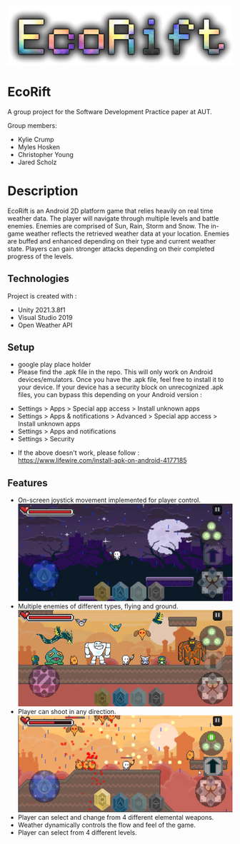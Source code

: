 ![EcoRiftLogo](Images/NewLogoTestSolo.png)

# EcoRift
 A group project for the Software Development Practice paper at AUT.

Group members:
- Kylie Crump
- Myles Hosken
- Christopher Young
- Jared Scholz

# Description
EcoRift is an Android 2D platform game that relies heavily on real time weather data. The player will navigate through multiple levels and battle enemies. Enemies are comprised of Sun, Rain, Storm and Snow. The in-game weather reflects the retrieved weather data at your location. Enemies are buffed and enhanced depending on their type and current weather state. Players can gain stronger attacks depending on their completed progress of the levels. 

## Technologies
Project is created with :
* Unity 2021.3.8f1
* Visual Studio 2019
* Open Weather API

## Setup
* google play place holder
* Please find the .apk file in the repo. This will only work on Android devices/emulators. Once you have the .apk file, feel free to install it to your device. If your device has a security block on unrecognized .apk files, you can bypass this depending on your Android version :
- Settings > Apps > Special app access > Install unknown apps
- Settings > Apps & notifications > Advanced > Special app access > Install unknown apps
- Settings > Apps and notifications
- Settings > Security
* If the above doesn't work, please follow : https://www.lifewire.com/install-apk-on-android-4177185

## Features
- On-screen joystick movement implemented for player control.
 ![MovementDemo](Images/movement.png)
- Multiple enemies of different types, flying and ground.
 ![Enemies](Images/enemies.png)
- Player can shoot in any direction.
 ![Shooting](Images/shooting.png)
- Player can select and change from 4 different elemental weapons.
- Weather dynamically controls the flow and feel of the game.
- Player can select from 4 different levels.
